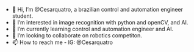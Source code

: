 - 👋 Hi, I’m @Cesarquatro, a brazilian control and automation engineer student.
- 👀 I’m interested in image recognition with python and openCV, and AI.
- 🌱 I’m currently learning control and automation engineer and AI.
- 💞️ I’m looking to collaborate on robotics competiton.
- 📫 How to reach me -  IG: @Cesarquatro

<!---
Cesarquatro/Cesarquatro is a ✨ special ✨ repository because its `README.md` (this file) appears on your GitHub profile.
You can click the Preview link to take a look at your changes.
--->
